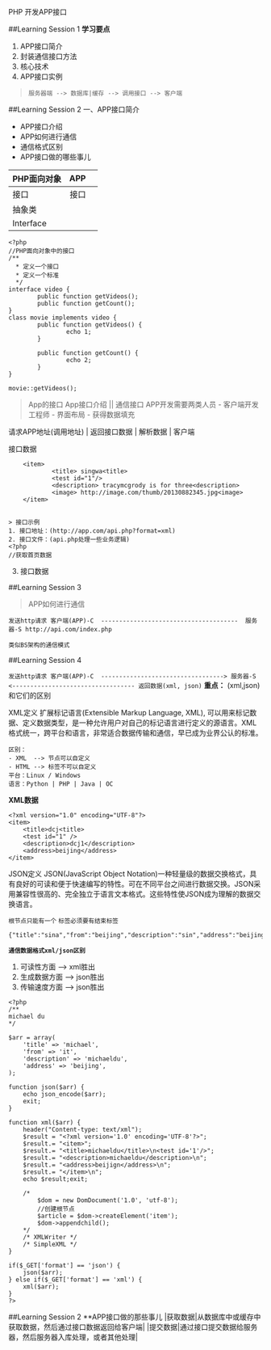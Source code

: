 PHP 开发APP接口

##Learning Session 1
**学习要点**
1. APP接口简介
2. 封装通信接口方法
3. 核心技术
4. APP接口实例

> `服务器端 --> 数据库|缓存 --> 调用接口 --> 客户端`

##Learning Session 2
一、APP接口简介
- APP接口介绍
- APP如何进行通信
- 通信格式区别
- APP接口做的哪些事儿

|PHP面向对象|  APP|    |
|:----------|----:|:--:|
|接口|接口  |     |    |
|抽象类     |	  |    |
|Interface  |	  |    |

```
<?php
//PHP面向对象中的接口
/**
  * 定义一个接口
  * 定义一个标准
  */
interface video {
        public function getVideos();
        public function getCount();
}
class movie implements video {
        public function getVideos() {
                echo 1;
        }

        public function getCount() {
                echo 2;
        }
}

movie::getVideos();
```

> App的接口
App接口介绍
    ||
通信接口
APP开发需要两类人员
        - 客户端开发工程师
                - 界面布局
                - 获得数据填充


请求APP地址(调用地址)
        |
返回接口数据
        |
解析数据
        |
客户端

接口数据
> <?xml version="1.0" encoding="UTF-8"?>
        <item>
                <title> singwa<title>
                <test id="1"/>
                <description> tracymcgrody is for three<description>
                <image> http://image.com/thumb/20130882345.jpg<image>
        </item>

```

> 接口示例
1. 接口地址：(http://app.com/api.php?format=xml)
2. 接口文件：(api.php处理一些业务逻辑)
<?php
//获取首页数据
```
3. 接口数据


##Learning Session 3
> APP如何进行通信

`
			发送http请求
客户端(APP)-C	--------------------------------------	服务器-S
			http://api.com/index.php
`

`类似BS架构的通信模式`


##Learning Session 4
			
`
			发送http请求
客户端(APP)-C	---------------------------------->	服务器-S
		<----------------------------------
			返回数据(xml, json)
`
**重点：**
(xml,json)和它们的区别

XML定义
扩展标记语言(Extensible Markup Language, XML), 可以用来标记数据、定义数据类型，是一种允许用户对自己的标记语言进行定义的源语言。XML格式统一，跨平台和语言，非常适合数据传输和通信，早已成为业界公认的标准。

	区别：
	- XML  --> 节点可以自定义
	- HTML --> 标签不可以自定义
	平台：Linux / Windows
	语言：Python | PHP | Java | OC

**XML数据**
```
<?xml version="1.0" encoding="UTF-8"?>
<item>
	<title>dcj<title>
	<test id="1" />
	<description>dcj1</description>
	<address>beijing</address>
</item>
```

JSON定义
JSON(JavaScript Object Notation)一种轻量级的数据交换格式，具有良好的可读和便于快速编写的特性。可在不同平台之间进行数据交换。JSON采用兼容性很高的、完全独立于语言文本格式。这些特性使JSON成为理解的数据交换语言。

`根节点只能有一个` `标签必须要有结束标签`
```
{"title":"sina","from":"beijing","description":"sin","address":"beijing"}
```

**`通信数据格式xml/json区别`**
1. 可读性方面	-->  xml胜出
2. 生成数据方面 -->  json胜出
3. 传输速度方面 -->  json胜出

```
<?php
/**
michael du
*/

$arr = array(
	'title' => 'michael',
	'from' => 'it',
	'description' => 'michaeldu',
	'address' => 'beijing',
);

function json($arr) {
	echo json_encode($arr);
	exit;
}

function xml($arr) {
	header("Content-type: text/xml");
	$result = "<?xml version='1.0' encoding='UTF-8'?>";
	$result.= "<item>";
	$result.= "<title>michaeldu</title>\n<test id='1'/>";
	$result.= "<description>michaeldu</description>\n";
	$result.= "<address>beijign</address>\n";
	$result.= "</item>\n";
	echo $result;exit;

	/*
		$dom = new DomDocument('1.0', 'utf-8');
		//创建根节点
		$article = $dom->createElement('item');
		$dom->appendchild();
	*/
	/* XMLWriter */
	/* SimpleXML */
}

if($_GET['format'] == 'json') {
	json($arr);
} else if($_GET['format'] == 'xml') {
	xml($arr);
}
?>
```

##Learning Session 2
**APP接口做的那些事儿
|获取数据|从数据库中或缓存中获取数据，然后通过接口数据返回给客户端|
|提交数据|通过接口提交数据给服务器，然后服务器入库处理，或者其他处理|
